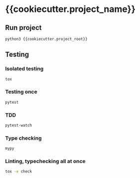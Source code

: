 # {{cookiecutter.project_name}}

## Run project

```sh
python3 {{cookiecutter.project_root}}
```

## Testing

### Isolated testing

```sh
tox
```

### Testing once

```sh
pytest
```

### TDD

```sh
pytest-watch
```

### Type checking

```sh
mypy
```

### Linting, typechecking all at once

```sh
tox -e check
```

